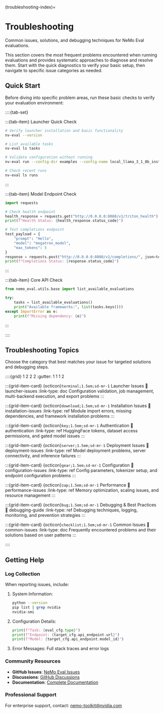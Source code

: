 (troubleshooting-index)=

# Troubleshooting

Common issues, solutions, and debugging techniques for NeMo Eval evaluations.

This section covers the most frequent problems encountered when running evaluations and provides systematic approaches to diagnose and resolve them. Start with the quick diagnostics to verify your basic setup, then navigate to specific issue categories as needed.

## Quick Start

Before diving into specific problem areas, run these basic checks to verify your evaluation environment:

::::{tab-set}

:::{tab-item} Launcher Quick Check

```bash
# Verify launcher installation and basic functionality
nv-eval --version

# List available tasks
nv-eval ls tasks

# Validate configuration without running
nv-eval run --config-dir examples --config-name local_llama_3_1_8b_instruct --dry-run

# Check recent runs
nv-eval ls runs
```

:::

:::{tab-item} Model Endpoint Check

```python
import requests

# Check health endpoint
health_response = requests.get("http://0.0.0.0:8080/v1/triton_health")
print(f"Health Status: {health_response.status_code}")

# Test completions endpoint
test_payload = {
    "prompt": "Hello",
    "model": "megatron_model", 
    "max_tokens": 5
}
response = requests.post("http://0.0.0.0:8080/v1/completions/", json=test_payload)
print(f"Completions Status: {response.status_code}")
```

:::

:::{tab-item} Core API Check

```python
from nemo_eval.utils.base import list_available_evaluations

try:
    tasks = list_available_evaluations()
    print("Available frameworks:", list(tasks.keys()))
except ImportError as e:
    print(f"Missing dependency: {e}")
```

:::

::::

## Troubleshooting Topics

Choose the category that best matches your issue for targeted solutions and debugging steps.

::::{grid} 1 2 2 2
:gutter: 1 1 1 2

:::{grid-item-card} {octicon}`terminal;1.5em;sd-mr-1` Launcher Issues
:link: launcher-issues
:link-type: doc
Configuration validation, job management, multi-backend execution, and export problems
:::

:::{grid-item-card} {octicon}`download;1.5em;sd-mr-1` Installation Issues
:link: installation-issues
:link-type: ref
Module import errors, missing dependencies, and framework installation problems
:::

:::{grid-item-card} {octicon}`key;1.5em;sd-mr-1` Authentication
:link: authentication
:link-type: ref
HuggingFace tokens, dataset access permissions, and gated model issues
:::

:::{grid-item-card} {octicon}`server;1.5em;sd-mr-1` Deployment Issues
:link: deployment-issues
:link-type: ref
Model deployment problems, server connectivity, and inference failures
:::

:::{grid-item-card} {octicon}`gear;1.5em;sd-mr-1` Configuration
:link: configuration-issues
:link-type: ref
Config parameters, tokenizer setup, and endpoint configuration problems
:::

:::{grid-item-card} {octicon}`zap;1.5em;sd-mr-1` Performance
:link: performance-issues
:link-type: ref
Memory optimization, scaling issues, and resource management
:::

:::{grid-item-card} {octicon}`bug;1.5em;sd-mr-1` Debugging & Best Practices
:link: debugging-guide
:link-type: ref
Debugging techniques, logging, monitoring, and prevention strategies
:::

:::{grid-item-card} {octicon}`checklist;1.5em;sd-mr-1` Common Issues
:link: common-issues
:link-type: doc
Frequently encountered problems and their solutions based on user patterns
:::

::::

## Getting Help

### Log Collection

When reporting issues, include:

1. System Information:

   ```bash
   python --version
   pip list | grep nvidia
   nvidia-smi
   ```

2. Configuration Details:

   ```python
   print(f"Task: {eval_cfg.type}")
   print(f"Endpoint: {target_cfg.api_endpoint.url}")
   print(f"Model: {target_cfg.api_endpoint.model_id}")
   ```

3. Error Messages: Full stack traces and error logs

### Community Resources

- **GitHub Issues**: [NeMo Eval Issues](https://github.com/NVIDIA-NeMo/Eval/issues)
- **Discussions**: [GitHub Discussions](https://github.com/NVIDIA-NeMo/Eval/discussions)
- **Documentation**: [Complete Documentation](../index.md)

### Professional Support

For enterprise support, contact: [nemo-toolkit@nvidia.com](mailto:nemo-toolkit@nvidia.com)
